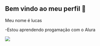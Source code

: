## Bem vindo ao meu perfil 🚡

Meu nome é lucas

-Estou aprendendo progamação com o Alura

![](https://media1.tenor.com/m/CzaHhPyIR8gAAAAC/rosy00.gif)

